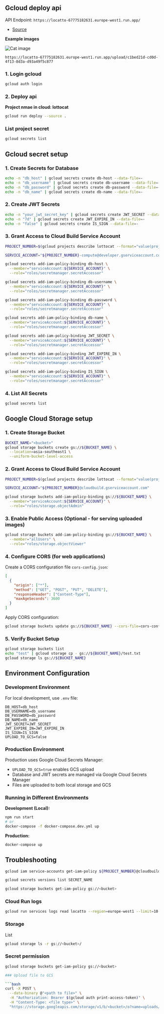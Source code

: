 ## Gcloud deploy api 

API Endpoint: `https://locatto-67775182631.europe-west1.run.app/`

- [Source](/cloudbuild.yaml)

**Example images**

![Cat image](https://locatto-67775182631.europe-west1.run.app/upload/c1bed21d-cd0d-4f13-8d3a-d93a49f5c877)

`https://locatto-67775182631.europe-west1.run.app/upload/c1bed21d-cd0d-4f13-8d3a-d93a49f5c877`

### 1. Login gcloud

```bash
gcloud auth login
```

### 2. Deploy api

**Project nmae in cloud: lottocat**

```bash
gcloud run deploy --source .
```

### List project secret

```bash
gcloud secrets list
```

## Gcloud secret setup

### 1. Create Secrets for Database

```bash
echo -n "db_host" | gcloud secrets create db-host --data-file=-
echo -n "db_username" | gcloud secrets create db-username --data-file=-
echo -n "db_password" | gcloud secrets create db-password --data-file=-
echo -n "db_name" | gcloud secrets create db-name --data-file=-
```

### 2. Create JWT Secrets

```bash
echo -n "your_jwt_secret_key" | gcloud secrets create JWT_SECRET --data-file=-
echo -n "7d" | gcloud secrets create JWT_EXPIRE_IN --data-file=-
echo -n "false" | gcloud secrets create IS_SIGN --data-file=-
```

### 3. Grant Access to Cloud Build Service Account

```bash
PROJECT_NUMBER=$(gcloud projects describe lottocat --format="value(projectNumber)")

SERVICE_ACCOUNT="${PROJECT_NUMBER}-compute@developer.gserviceaccount.com"

gcloud secrets add-iam-policy-binding db-host \
  --member="serviceAccount:${SERVICE_ACCOUNT}" \
  --role="roles/secretmanager.secretAccessor"

gcloud secrets add-iam-policy-binding db-username \
  --member="serviceAccount:${SERVICE_ACCOUNT}" \
  --role="roles/secretmanager.secretAccessor"

gcloud secrets add-iam-policy-binding db-password \
  --member="serviceAccount:${SERVICE_ACCOUNT}" \
  --role="roles/secretmanager.secretAccessor"

gcloud secrets add-iam-policy-binding db-name \
  --member="serviceAccount:${SERVICE_ACCOUNT}" \
  --role="roles/secretmanager.secretAccessor"

gcloud secrets add-iam-policy-binding JWT_SECRET \
  --member="serviceAccount:${SERVICE_ACCOUNT}" \
  --role="roles/secretmanager.secretAccessor"

gcloud secrets add-iam-policy-binding JWT_EXPIRE_IN \
  --member="serviceAccount:${SERVICE_ACCOUNT}" \
  --role="roles/secretmanager.secretAccessor"

gcloud secrets add-iam-policy-binding IS_SIGN \
  --member="serviceAccount:${SERVICE_ACCOUNT}" \
  --role="roles/secretmanager.secretAccessor"
```

### 4. List All Secrets

```bash
gcloud secrets list
```

## Google Cloud Storage setup

### 1. Create Storage Bucket

```bash
BUCKET_NAME="<bucket>"
gcloud storage buckets create gs://${BUCKET_NAME} \
  --location=asia-southeast1 \
  --uniform-bucket-level-access
```

### 2. Grant Access to Cloud Build Service Account

```bash
PROJECT_NUMBER=$(gcloud projects describe lottocat --format="value(projectNumber)")

SERVICE_ACCOUNT="${PROJECT_NUMBER}@cloudbuild.gserviceaccount.com"

gcloud storage buckets add-iam-policy-binding gs://${BUCKET_NAME} \
  --member="serviceAccount:${SERVICE_ACCOUNT}" \
  --role="roles/storage.objectAdmin"
```

### 3. Enable Public Access (Optional - for serving uploaded images)

```bash
gcloud storage buckets add-iam-policy-binding gs://${BUCKET_NAME} \
  --member="allUsers" \
  --role="roles/storage.objectViewer"
```

### 4. Configure CORS (for web applications)

Create a CORS configuration file `cors-config.json`:

```json
[
  {
    "origin": ["*"],
    "method": ["GET", "POST", "PUT", "DELETE"],
    "responseHeader": ["Content-Type"],
    "maxAgeSeconds": 3600
  }
]
```

Apply CORS configuration:

```bash
gcloud storage buckets update gs://${BUCKET_NAME} --cors-file=cors-config.json
```

### 5. Verify Bucket Setup

```bash
gcloud storage buckets list
echo "test" | gcloud storage cp - gs://${BUCKET_NAME}/test.txt
gcloud storage ls gs://${BUCKET_NAME}
```

## Environment Configuration

### Development Environment

For local development, use `.env` file:

```env
DB_HOST=db_host
DB_USERNAME=db_username
DB_PASSWORD=db_password
DB_NAME=db_name
JWT_SECRET=JWT_SECRET
JWT_EXPIRE_IN=JWT_EXPIRE_IN
IS_SIGN=IS_SIGN
UPLOAD_TO_GCS=false
```

### Production Environment

Production uses Google Cloud Secrets Manager:

- `UPLOAD_TO_GCS=true` enables GCS upload
- Database and JWT secrets are managed via Google Cloud Secrets Manager
- Files are uploaded to both local storage and GCS

### Running in Different Environments

**Development (Local):** 
```bash
npm run start
# or
docker-compose -f docker-compose.dev.yml up
```

**Production:**
```bash
docker-compose up
```

## Troubleshooting

```bash
gcloud iam service-accounts get-iam-policy ${PROJECT_NUMBER}@cloudbuild.gserviceaccount.com

gcloud secrets versions list SECRET_NAME

gcloud storage buckets get-iam-policy gs://<bucket>
```

### Cloud Run logs
```bash
gcloud run services logs read locatto --region=europe-west1 --limit=10
```

### Storage

List
```bash
gcloud storage ls -r gs://<bucket>/
```

### Secret permission
```bash
gcloud storage buckets get-iam-policy gs://<bucket>

### Upload file to GCS

```bash
curl -X POST \
  --data-binary @"<path to file>" \
  -H "Authorization: Bearer $(gcloud auth print-access-token)" \
  -H "Content-Type: <file type>" \
  "https://storage.googleapis.com/storage/v1/b/<bucket>/o?name=uploads/<filename>&uploadType=media"
```